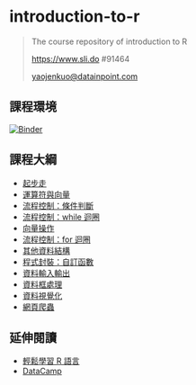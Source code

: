 # introduction-to-r

> The course repository of introduction to R
>
> https://www.sli.do #91464
>
> yaojenkuo@datainpoint.com

## 課程環境

[![Binder](https://mybinder.org/badge_logo.svg)](https://mybinder.org/v2/gh/yaojenkuo/introduction-to-r/master)

## 課程大綱

- [起步走](01-getting-started.slides.html)
- [運算符與向量](02-operators-and-basic-vector-types.slides.html)
- [流程控制：條件判斷](03-control-flow-conditionals.slides.html)
- [流程控制：while 迴圈](04-control-flow-while.slides.html)
- [向量操作](05-vector-manipulation.slides.html)
- [流程控制：for 迴圈](06-control-flow-for.slides.html)
- [其他資料結構](07-other-data-structures.slides.html)
- [程式封裝：自訂函數](08-functions.slides.html)
- [資料輸入輸出](09-data-io.slides.html)
- [資料框處理](10-dataframe-manipulation.slides.html)
- [資料視覺化](11-data-visualization.slides.html)
- [網頁爬蟲](12-web-scraping.slides.html)

## 延伸閱讀

- [輕鬆學習 R 語言](https://www.datainpoint.com/r-essentials/)
- [DataCamp](https://www.datacamp.com/search?q=R&tap_a=5644-dce66f&tap_s=194899-1fb421&utm_medium=affiliate&utm_source=tonykuo)